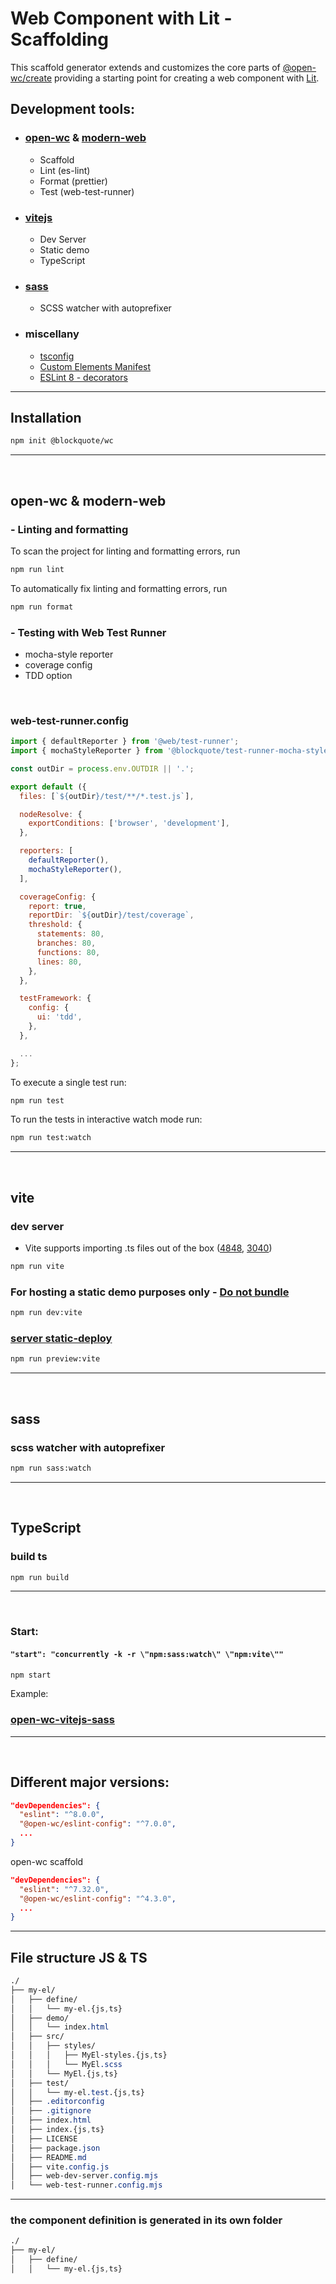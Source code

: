 # Web Component with Lit - Scaffolding

This scaffold generator extends and customizes the core parts of [@open-wc/create](https://open-wc.org/docs/development/generator/#extending) providing a starting point for creating a web component with [Lit](https://lit.dev/).

## Development tools:

- ### [open-wc](https://open-wc.org/) & [modern-web](https://modern-web.dev/)

  - Scaffold
  - Lint (es-lint)
  - Format (prettier)
  - Test (web-test-runner)

- ### [vitejs](https://vitejs.dev/)

  - Dev Server
  - Static demo
  - TypeScript

- ### [sass](https://github.com/oscarmarina/sass-style-template)

  - SCSS watcher with autoprefixer

- ### miscellany
  - [tsconfig](https://github.com/lit/lit/blob/main/packages/lit-starter-ts/tsconfig.json)
  - [Custom Elements Manifest](https://custom-elements-manifest.open-wc.org/blog/intro/)
  - [ESLint 8 - decorators](https://github.com/eslint/eslint/issues/15299#issuecomment-968099681)

<hr>

## Installation

```bash
npm init @blockquote/wc
```

<hr>
<br>

## open-wc & modern-web

### - Linting and formatting

To scan the project for linting and formatting errors, run

```bash
npm run lint
```

To automatically fix linting and formatting errors, run

```bash
npm run format
```

### - Testing with Web Test Runner

- mocha-style reporter
- coverage config
- TDD option

<br>

### web-test-runner.config

```js
import { defaultReporter } from '@web/test-runner';
import { mochaStyleReporter } from '@blockquote/test-runner-mocha-style-reporter';

const outDir = process.env.OUTDIR || '.';

export default ({
  files: [`${outDir}/test/**/*.test.js`],

  nodeResolve: {
    exportConditions: ['browser', 'development'],
  },

  reporters: [
    defaultReporter(),
    mochaStyleReporter(),
  ],

  coverageConfig: {
    report: true,
    reportDir: `${outDir}/test/coverage`,
    threshold: {
      statements: 80,
      branches: 80,
      functions: 80,
      lines: 80,
    },
  },

  testFramework: {
    config: {
      ui: 'tdd',
    },
  },

  ...
};
```

To execute a single test run:

```bash
npm run test
```

To run the tests in interactive watch mode run:

```bash
npm run test:watch
```

<hr>
<br>

## vite

### dev server

- Vite supports importing .ts files out of the box ([4848](https://github.com/vitejs/vite/issues/4848), [3040](https://github.com/vitejs/vite/issues/3040#issuecomment-940697809))

```bash
npm run vite
```

### For hosting a static demo purposes only - [Do not bundle](https://justinfagnani.com/2019/11/01/how-to-publish-web-components-to-npm/#do-not-bundle)

```bash
npm run dev:vite
```

### [server static-deploy](https://vitejs.dev/guide/static-deploy.html)

```bash
npm run preview:vite
```

<hr>
<br>

## sass

### scss watcher with autoprefixer

```bash
npm run sass:watch
```

<hr>
<br>

## TypeScript

### build ts

```bash
npm run build
```

<hr>
<br>

### Start:

#### `"start": "concurrently -k -r \"npm:sass:watch\" \"npm:vite\""`

```bash
npm start
```

Example:

### [open-wc-vitejs-sass](https://github.com/oscarmarina/open-wc-vitejs-sass)

<hr>
<br>

## Different major versions:

```json
"devDependencies": {
  "eslint": "^8.0.0",
  "@open-wc/eslint-config": "^7.0.0",
  ...
}

```

open-wc scaffold

```json
"devDependencies": {
  "eslint": "^7.32.0",
  "@open-wc/eslint-config": "^4.3.0",
  ...
}

```

<hr>

## File structure JS & TS

```css
./
├── my-el/
│   ├── define/
│   │   └── my-el.{js,ts}
│   ├── demo/
│   │   └── index.html
│   ├── src/
│   │   ├── styles/
│   │   │   ├── MyEl-styles.{js,ts}
│   │   │   └── MyEl.scss
│   │   └── MyEl.{js,ts}
│   ├── test/
│   │   └── my-el.test.{js,ts}
│   ├── .editorconfig
│   ├── .gitignore
│   ├── index.html
│   ├── index.{js,ts}
│   ├── LICENSE
│   ├── package.json
│   ├── README.md
│   ├── vite.config.js
│   ├── web-dev-server.config.mjs
│   └── web-test-runner.config.mjs
```

<hr>

### the component definition is generated in its own folder

```css
./
├── my-el/
│   ├── define/
│   │   └── my-el.{js,ts}
```
